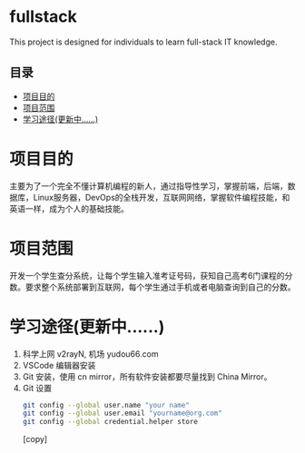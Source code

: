 # fullstack
This project is designed for individuals to learn full-stack IT knowledge.

## 目录
- [项目目的](#项目目的)
- [项目范围](#项目范围)
- [学习途径(更新中......)](#学习途径更新中)

# 项目目的
主要为了一个完全不懂计算机编程的新人，通过指导性学习，掌握前端，后端，数据库，Linux服务器，DevOps的全栈开发，互联网网络，掌握软件编程技能，和英语一样，成为个人的基础技能。

# 项目范围
开发一个学生查分系统，让每个学生输入准考证号码，获知自己高考6门课程的分数。要求整个系统部署到互联网，每个学生通过手机或者电脑查询到自己的分数。

# 学习途径(更新中......)
1. 科学上网 v2rayN, 机场 yudou66.com
1. VSCode 编辑器安装
1. Git 安装，使用 cn mirror，所有软件安装都要尽量找到 China Mirror。
1. Git 设置
    ```bash
    git config --global user.name "your name"
    git config --global user.email "yourname@org.com"
    git config --global credential.helper store
    ```
    [copy]
    ```

